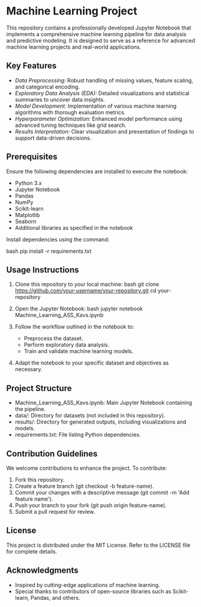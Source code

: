 # Machine Learning Project

This repository contains a professionally developed Jupyter Notebook that implements a comprehensive machine learning pipeline for data analysis and predictive modeling. It is designed to serve as a reference for advanced machine learning projects and real-world applications.

## Key Features

- *Data Preprocessing:* Robust handling of missing values, feature scaling, and categorical encoding.
- *Exploratory Data Analysis (EDA):* Detailed visualizations and statistical summaries to uncover data insights.
- *Model Development:* Implementation of various machine learning algorithms with thorough evaluation metrics.
- *Hyperparameter Optimization:* Enhanced model performance using advanced tuning techniques like grid search.
- *Results Interpretation:* Clear visualization and presentation of findings to support data-driven decisions.

## Prerequisites

Ensure the following dependencies are installed to execute the notebook:

- Python 3.x
- Jupyter Notebook
- Pandas
- NumPy
- Scikit-learn
- Matplotlib
- Seaborn
- Additional libraries as specified in the notebook

Install dependencies using the command:

bash
pip install -r requirements.txt


## Usage Instructions

1. Clone this repository to your local machine:
   bash
   git clone https://github.com/your-username/your-repository.git
   cd your-repository
   

2. Open the Jupyter Notebook:
   bash
   jupyter notebook Machine_Learning_ASS_Kavs.ipynb
   

3. Follow the workflow outlined in the notebook to:
   - Preprocess the dataset.
   - Perform exploratory data analysis.
   - Train and validate machine learning models.

4. Adapt the notebook to your specific dataset and objectives as necessary.

## Project Structure

- Machine_Learning_ASS_Kavs.ipynb: Main Jupyter Notebook containing the pipeline.
- data/: Directory for datasets (not included in this repository).
- results/: Directory for generated outputs, including visualizations and models.
- requirements.txt: File listing Python dependencies.

## Contribution Guidelines

We welcome contributions to enhance the project. To contribute:

1. Fork this repository.
2. Create a feature branch (git checkout -b feature-name).
3. Commit your changes with a descriptive message (git commit -m 'Add feature name').
4. Push your branch to your fork (git push origin feature-name).
5. Submit a pull request for review.

## License

This project is distributed under the MIT License. Refer to the LICENSE file for complete details.

## Acknowledgments

- Inspired by cutting-edge applications of machine learning.
- Special thanks to contributors of open-source libraries such as Scikit-learn, Pandas, and others.
